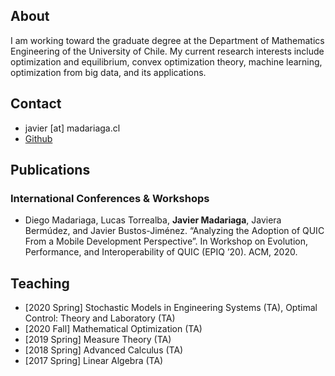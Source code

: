 ## About

I am working toward the graduate degree at the Department of Mathematics Engineering of the University of Chile. My current research interests include optimization and equilibrium, convex optimization theory, machine learning, optimization from big data, and its applications.

## Contact

* javier [at] madariaga.cl
* [Github](https://github.com/jmadariagar)

## Publications

### International Conferences & Workshops

* Diego Madariaga, Lucas Torrealba, **Javier Madariaga**, Javiera Bermúdez, and Javier Bustos-Jiménez. “Analyzing the Adoption of QUIC From a Mobile Development Perspective”. In Workshop on Evolution, Performance, and Interoperability of QUIC (EPIQ ’20). ACM, 2020.

## Teaching

* [2020 Spring] Stochastic Models in Engineering Systems (TA), Optimal Control: Theory and Laboratory (TA)
* [2020 Fall] Mathematical Optimization (TA)
* [2019 Spring] Measure Theory (TA)
* [2018 Spring] Advanced Calculus (TA)
* [2017 Spring] Linear Algebra (TA)
